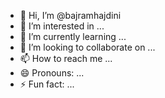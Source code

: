 - 👋 Hi, I’m @bajramhajdini
- 👀 I’m interested in ...
- 🌱 I’m currently learning ...
- 💞️ I’m looking to collaborate on ...
- 📫 How to reach me ...
- 😄 Pronouns: ...
- ⚡ Fun fact: ...

<!---
bajramhajdini/bajramhajdini is a ✨ special ✨ repository because its `README.md` (this file) appears on your GitHub profile.
You can click the Preview link to take a look at your changes.
--->
